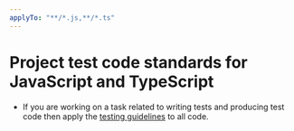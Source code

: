 ```yaml
---
applyTo: "**/*.js,**/*.ts"
---
```


# Project test code standards for JavaScript and TypeScript

- If you are working on a task related to writing tests and producing test code then apply the [testing guidelines](./testing.instructions.md) to all code.